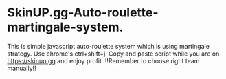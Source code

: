 # SkinUP.gg-Auto-roulette-martingale-system.
This is simple javascript auto-roulette system which is using martingale strategy.
Use chrome's ctrl+shift+j. Copy and paste script while you are on https://skinup.gg and enjoy profit.
!!Remember to choose right team manually!!
